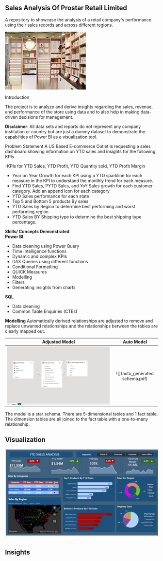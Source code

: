 ## Sales Analysis Of Prostar Retail Limited
A repository to showcase the analysis of a retail company's performance using their sales records and across different regions. 

![](intro_image.jpg)

Introduction 

The project is to analyze and derive insights regarding the sales, revenue, and performance of the store using data and to also help in making data-driven decisions for management.

**Disclaimer**: All data sets and reports do not represent any company institution or country but are just a dummy dataset to demonstrate the capabilities of Power BI as a visualization tool.

Problem Statement
A US Based E-commerce Outlet is requesting a sales dashboard showing information on YTD sales and insights for the following KPIs

-KPIs for YTD Sales, YTD Profit, YTD Quantity sold, YTD Profit Margin
- Year on Year Growth for each KPI using a YTD sparkline for each measure in the KPI to understand the monthly trend for each measure.
- Find YTD Sales, PYTD Sales, and YoY Sales growth for each customer category. Add an append icon for each category
- YTD Sales performance for each state
- Top 5 and Bottom 5 products By sales
- YTD Sales by Region to determine best performing and worst performing region
- YTD Sales BY Shipping type to determine the best shipping type percentage.



**Skills/ Concepts Demonstrated**  
**Power BI**
- Data cleaning using Power Query
- Time Intelligence functions
- Dynamic and complex KPIs
- DAX Queries using different functions 
- Conditional Formatting
- QUICK Measures
- Modelling
- Filters
- Generating insights from charts

**SQL**
 - Data cleaning
 - Common Table Enquiries (CTEs)
  
**Modelling**
Automatically derived relationships are adjusted to remove and replace unwanted relationships and the relationships between the tables are clearly mapped out.


**Adjusted Model**               | **Auto Model**
:-------------------------------:|:----------------------------------:
![](adjusted_model.png)          |![](auto_generated schema.pdf)

The model is a star schema. There are 5-dimensional tables and 1 fact table. The dimension tables are all joined to the fact table with a one-to-many relationship.

## Visualization
![](Ecommerce_Dashboard.png)

## Insights 





